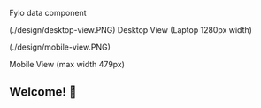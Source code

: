 Fylo data component

(./design/desktop-view.PNG)
Desktop View (Laptop 1280px width)

(./design/mobile-view.PNG)

Mobile View (max width 479px)

## Welcome! 👋
